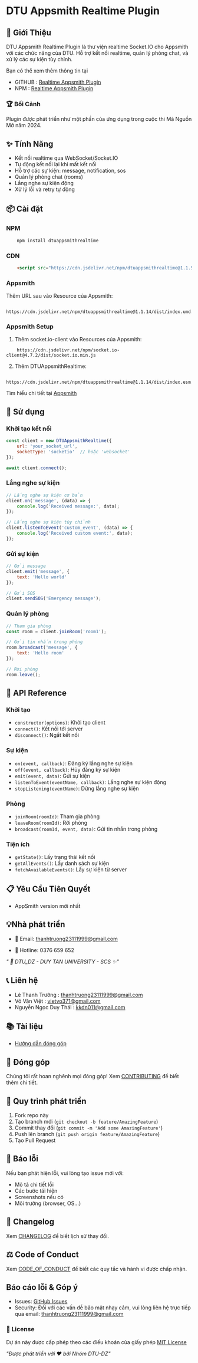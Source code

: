 # DTU Appsmith Realtime Plugin

## 🌟 Giới Thiệu
 
 DTU Appsmith Realtime Plugin là thư viện realtime Socket.IO cho Appsmith với các chức năng của DTU. Hỗ trợ kết nối realtime, quản lý phòng chat, và xử lý các sự kiện tùy chỉnh.
 
 Bạn có thể xem thêm thông tin tại
 -  GITHUB : [Realtime Appsmith Plugin](https://github.com/Truongpyeo/dtuappsmithrealtime)
 -  NPM : [Realtime Appsmith Plugin](https://www.npmjs.com/package/dtuappsmithrealtime/v/1.1.5)
### 🏆 Bối Cảnh
Plugin được phát triển như một phần của ứng dụng trong cuộc thi Mã Nguồn Mở năm 2024.

## ✨ Tính Năng
- Kết nối realtime qua WebSocket/Socket.IO
- Tự động kết nối lại khi mất kết nối
- Hỗ trợ các sự kiện: message, notification, sos
- Quản lý phòng chat (rooms)
- Lắng nghe sự kiện động
- Xử lý lỗi và retry tự động

## 📦 Cài đặt

### NPM

```bash
    npm install dtuappsmithrealtime
```

### CDN

```html
    <script src="https://cdn.jsdelivr.net/npm/dtuappsmithrealtime@1.1.5/dist/index.umd.js"></script>
```

### Appsmith
Thêm URL sau vào Resource của Appsmith:
```
    https://cdn.jsdelivr.net/npm/dtuappsmithrealtime@1.1.14/dist/index.umd.js
```

### Appsmith Setup
1. Thêm socket.io-client vào Resources của Appsmith:
```
    https://cdn.jsdelivr.net/npm/socket.io-client@4.7.2/dist/socket.io.min.js
```

2. Thêm DTUAppsmithRealtime:
```
    https://cdn.jsdelivr.net/npm/dtuappsmithrealtime@1.1.14/dist/index.esm.js
```

Tìm hiểu chi tiết tại [Appsmith](https://docs.appsmith.com/core-concepts/writing-code/ext-libraries#prerequisites)



## 🎯 Sử dụng

### Khởi tạo kết nối

```javascript
const client = new DTUAppsmithRealtime({
    url: 'your_socket_url',
    socketType: 'socketio'  // hoặc 'websocket'
});

await client.connect();
```

### Lắng nghe sự kiện

```javascript
// Lắng nghe sự kiện cơ bản
client.on('message', (data) => {
    console.log('Received message:', data);
});

// Lắng nghe sự kiện tùy chỉnh
client.listenToEvent('custom_event', (data) => {
    console.log('Received custom event:', data);
});
```

### Gửi sự kiện
```javascript
// Gửi message
client.emit('message', {
    text: 'Hello world'
});

// Gửi SOS
client.sendSOS('Emergency message');
```

### Quản lý phòng

```javascript
// Tham gia phòng
const room = client.joinRoom('room1');

// Gửi tin nhắn trong phòng
room.broadcast('message', {
    text: 'Hello room'
});

// Rời phòng
room.leave();
```


## 📝 API Reference

### Khởi tạo
* `constructor(options)`: Khởi tạo client
* `connect()`: Kết nối tới server
* `disconnect()`: Ngắt kết nối


### Sự kiện
* `on(event, callback)`: Đăng ký lắng nghe sự kiện
* `off(event, callback)`: Hủy đăng ký sự kiện
* `emit(event, data)`: Gửi sự kiện
* `listenToEvent(eventName, callback)`: Lắng nghe sự kiện động
* `stopListening(eventName)`: Dừng lắng nghe sự kiện


### Phòng
* `joinRoom(roomId)`: Tham gia phòng
* `leaveRoom(roomId)`: Rời phòng
* `broadcast(roomId, event, data)`: Gửi tin nhắn trong phòng

### Tiện ích
* `getState()`: Lấy trạng thái kết nối
* `getAllEvents()`: Lấy danh sách sự kiện
* `fetchAvailableEvents()`: Lấy sự kiện từ server



## 📋 Yêu Cầu Tiên Quyết
- AppSmith version mới nhất
## 💡Nhà phát triển

- 📧 Email: thanhtruong23111999@gmail.com

- 📱 Hotline: 0376 659 652

*" 🏫 DTU_DZ - DUY TAN UNIVERSITY - SCS ✨"*

## 📞 Liên hệ
- Lê Thanh Trường       :  <u>thanhtruong23111999@gmail.com</u>
- Võ Văn Việt           :  <u>vietvo371@gmail.com</u>
- Nguyễn Ngọc Duy Thái  :  <u>kkdn011@gmail.com</u>

## 📚 Tài liệu
- [Hướng dẫn đóng góp](/CONTRIBUTING.md)

## 🤝 Đóng góp
Chúng tôi rất hoan nghênh mọi đóng góp! Xem [CONTRIBUTING](/CONTRIBUTING.md) để biết thêm chi tiết.

## 🔄 Quy trình phát triển
1. Fork repo này
2. Tạo branch mới (`git checkout -b feature/AmazingFeature`)
3. Commit thay đổi (`git commit -m 'Add some AmazingFeature'`)
4. Push lên branch (`git push origin feature/AmazingFeature`) 
5. Tạo Pull Request

## 🐛 Báo lỗi
Nếu bạn phát hiện lỗi, vui lòng tạo issue mới với:
- Mô tả chi tiết lỗi
- Các bước tái hiện
- Screenshots nếu có
- Môi trường (browser, OS...)

## 📜 Changelog
Xem [CHANGELOG](/CHANGELOG.md) để biết lịch sử thay đổi.

## ⚖️ Code of Conduct
Xem [CODE_OF_CONDUCT](/CODE_OF_CONDUCT.md) để biết các quy tắc và hành vi được chấp nhận.

## Báo cáo lỗi & Góp ý
- Issues: [GitHub Issues](https://github.com/Truongpyeo/DTURelifeLink/issues)
- Security: Đối với các vấn đề bảo mật nhạy cảm, vui lòng liên hệ trực tiếp qua email: <u>thanhtruong23111999@gmail.com</u>


### 📝 License
Dự án này được cấp phép theo các điều khoản của giấy phép [MIT License](/LICENSE)

*"Được phát triển với ❤️ bởi Nhóm DTU-DZ"*
